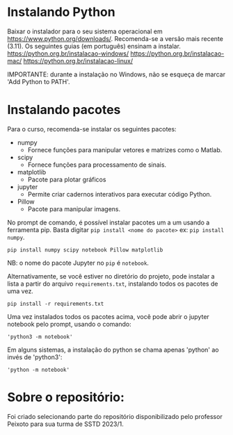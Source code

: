 # Instalando Python

Baixar o instalador para o seu sistema operacional em https://www.python.org/downloads/.
Recomenda-se a versão mais recente (3.11).
Os seguintes guias (em português) ensinam a instalar.
https://python.org.br/instalacao-windows/
https://python.org.br/instalacao-mac/
https://python.org.br/instalacao-linux/

IMPORTANTE: durante a instalação no Windows, não se esqueça de marcar 'Add Python to PATH'.

# Instalando pacotes

Para o curso, recomenda-se instalar os seguintes pacotes:

- numpy
  - Fornece funções para manipular vetores e matrizes como o Matlab.
- scipy
  - Fornece funções para processamento de sinais.
- matplotlib
  - Pacote para plotar gráficos
- jupyter
  - Permite criar cadernos interativos para executar código Python.
- Pillow
  - Pacote para manipular imagens.

No prompt de comando, é possível instalar pacotes um a um usando a ferramenta pip.
Basta digitar `pip install <nome do pacote>` ex: `pip install numpy`.

```
pip install numpy scipy notebook Pillow matplotlib
```

NB: o nome do pacote Jupyter no `pip` é `notebook`.

Alternativamente, se você estiver no diretório do projeto, pode instalar a lista a partir do arquivo `requirements.txt`, instalando todos os pacotes de uma vez.

```
pip install -r requirements.txt
```

Uma vez instalados todos os pacotes acima, você pode abrir o jupyter notebook pelo prompt, usando o comando:

```
'python3 -m notebook'
```

Em alguns sistemas, a instalação do python se chama apenas 'python' ao invés de 'python3':

```
'python -m notebook'
```

# Sobre o repositório:

Foi criado selecionando parte do repositório disponibilizado pelo professor Peixoto para sua turma de SSTD 2023/1.
